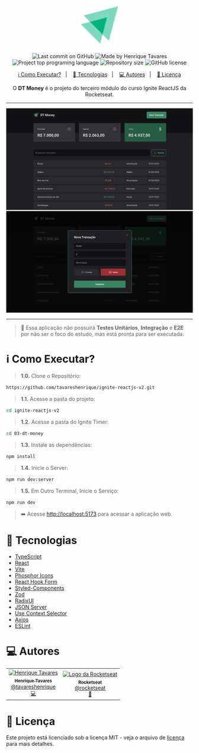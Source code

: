 <h1 align="center">
  <img alt="Ignite Timer Logo" title="Ignite Timer Logo" src="https://raw.githubusercontent.com/tavareshenrique/ignite-reactjs-v2/97b0af9865f69abd7fdb1b310f3b54bf5567b006/02-ignite-timer/public/logo.svg" width="100px" />
</h1>

<p align="center">
  <img alt="Last commit on GitHub" src="https://img.shields.io/github/last-commit/tavareshenrique/ignite-reactjs-v2?color=3bb37e">
  <img alt="Made by Henrique Tavares" src="https://img.shields.io/badge/made%20by-Henrique Tavares-%20?color=3bb37e">
  <img alt="Project top programing language" src="https://img.shields.io/github/languages/top/tavareshenrique/ignite-reactjs-v2?color=95dac2">
  <img alt="Repository size" src="https://img.shields.io/github/repo-size/tavareshenrique/ignite-reactjs-v2?color=95dac2">
  <img alt="GitHub license" src="https://img.shields.io/github/license/tavareshenrique/ignite-reactjs-v2?color=95dac2">
</p>

<p align="center">
  <a href="#information_source-como-executar">ℹ️ Como Executar?</a>&nbsp;&nbsp;&nbsp;|&nbsp;&nbsp;&nbsp;
  <a href="#rocket-tecnologias">🚀 Tecnologias</a>&nbsp;&nbsp;&nbsp;|&nbsp;&nbsp;&nbsp;
  <a href="#computer-autores">💻 Autores</a>&nbsp;&nbsp;&nbsp;|&nbsp;&nbsp;&nbsp;
  <a href="#memo-licença">📝 Licença</a>
</p>

<p align="center">
  O <b>DT Money</b> é o projeto do terceiro módulo do curso Ignite ReactJS da Rocketseat.
</p>

---

<div align="center">
  <img alt="Página Principal do Site" title="Imagem da Home" src="https://raw.githubusercontent.com/tavareshenrique/ignite-reactjs-v2/main/03-dt-money/src/assets/previews/preview-2.png" width="600" />
  <img alt="Imagem " title="Exibição do Modal de Inserção de Transação" src="https://raw.githubusercontent.com/tavareshenrique/ignite-reactjs-v2/main/03-dt-money/src/assets/previews/preview-1.png" width="600" />
</div>

---

> 🧪 Essa aplicação não possuirá **Testes Unitários**, **Integração** e **E2E** por não ser o foco do estudo, mas está pronta para ser executada.

# :information_source: Como Executar?

> **1.0.** Clone o Repositório:

```bash
https://github.com/tavareshenrique/ignite-reactjs-v2.git

```
> **1.1.** Acesse a pasta do projeto:

```bash
cd ignite-reactjs-v2
```

> **1.2.** Acesse a pasta do Ignite Timer:

```bash
cd 03-dt-money
```

> **1.3.** Instale as dependências:

```bash
npm install
```

> **1.4.** Inicie o Server:

```bash
npm run dev:server
```

> **1.5.** Em Outro Terminal, Inicie o Serviço:

```bash
npm run dev
```

> ➡️ Acesse [http://localhost:5173](http://localhost:5173) para acessar a aplicação web.


# :rocket: Tecnologias

- [TypeScript](https://www.typescriptlang.org/)
- [React](https://pt-br.reactjs.org/)
- [Vite](https://vitejs.dev/)
- [Phosphor Icons](https://phosphoricons.com/)
- [React Hook Form](https://github.com/react-hook-form/react-hook-form)
- [Styled-Components](https://styled-components.com/)
- [Zod](https://github.com/colinhacks/zod)
- [RadixUI](https://www.radix-ui.com/)
- [JSON Server](https://www.npmjs.com/package/json-server)
- [Use Context Selector](https://github.com/dai-shi/use-context-selector)
- [Axios](https://axios-http.com/ptbr/docs/intro)
- [ESLint](https://eslint.org/)


# :computer: Autores

<table>
  <tr>
    <td align="center">
      <a href="http://github.com/tavareshenrique/">
        <img src="https://avatars1.githubusercontent.com/u/27022914?v=4" width="100px;" alt="Henrique Tavares"/>
        <br />
        <sub>
          <b>Henrique Tavares</b>
        </sub>
       </a>
       <br />
       <a href="https://www.linkedin.com/in/tavareshenrique/" title="Linkedin">@tavareshenrique</a>
       <br />
       <a href="https://github.com/tavareshenrique/go-barber-web-ts/commits?author=tavareshenrique" title="Code">💻</a>
    </td>
    <td align="center">
      <a href="http://github.com/rocketseat/">
        <img src="https://avatars.githubusercontent.com/u/28929274?s=200&v=4" width="100px;" alt="Logo da Rocketseat"/>
        <br />
        <sub>
          <b>Rocketseat</b>
        </sub>
       </a>
       <br />
       <a href="http://github.com/rocketseat/" title="Linkedin">@rocketseat</a>
       <br />
       <a href="https://github.com/tavareshenrique/go-barber-web-ts/commits?author=tavareshenrique" title="Education Platform">🚀</a>
    </td>
  </tr>
</table>

# :memo: Licença

Este projeto está licenciado sob a licença MIT - veja o arquivo de [licença](https://github.com/tavareshenrique/ignite-reactjs-v2/blob/02-ignite-timer/02-ignite-timer/LICENSE.md) para mais detalhes.
